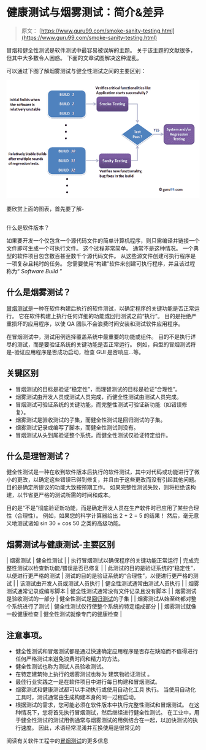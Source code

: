 # 健康测试与烟雾测试：简介&差异

> 原文： [https://www.guru99.com/smoke-sanity-testing.html](https://www.guru99.com/smoke-sanity-testing.html)

冒烟和健全性测试是软件测试中最容易被误解的主题。 关于该主题的文献很多，但其中大多数令人困惑。 下面的文章试图解决这种混乱。

可以通过下图了解烟雾测试与健全性测试之间的主要区别：

![Sanity Testing Vs Smoke Testing: Introduction & Differences](img/32f3a2afe02f56b0b8e3d211ca98d5ec.png)

要欣赏上面的图表，首先要了解-

## 
什么是软件版本？

如果要开发一个仅包含一个源代码文件的简单计算机程序，则只需编译并链接一个文件即可生成一个可执行文件。 这个过程非常简单。
通常不是这种情况。 一个典型的软件项目包含数百甚至数千个源代码文件。 从这些源文件创建可执行程序是一项复杂且耗时的任务。
您需要使用“构建”软件来创建可执行程序，并且该过程称为“ *Software Build* ”

## 什么是烟雾测试？

[冒烟测试](/smoke-testing.html)是一种在软件构建后执行的软件测试，以确定程序的关键功能是否正常运行。 它在软件构建上执行任何详细的功能或回归测试之前“执行”。 目的是拒绝严重损坏的应用程序，以使 QA 团队不会浪费时间安装和测试软件应用程序。

在冒烟测试中，测试用例选择覆盖系统中最重要的功能或组件。 目的不是执行详尽的测试，而是要验证系统的关键功能是否正常运行。
例如，典型的冒烟测试将是-验证应用程序是否成功启动，检查 GUI 是否响应...等。

## 关键区别

*   冒烟测试的目标是验证“稳定性”，而理智测试的目标是验证“合理性”。
*   烟雾测试由开发人员或测试人员完成，而健全性测试由测试人员完成。
*   冒烟测试可验证系统的关键功能，而完整性测试可验证新功能（如错误修复）。
*   烟雾测试是验收测试的子集，而健全性测试是回归测试的子集。
*   烟雾测试记录或编写了脚本，而健全性测试则没有。
*   冒烟测试从头到尾验证整个系统，而健全性测试仅验证特定组件。

## 什么是理智测试？

健全性测试是一种在收到软件版本后执行的软件测试，其中对代码或功能进行了微小的更改，以确定这些错误已得到修复，并且由于这些更改而没有引起其他问题。 目的是确定所提议的功能大致按预期工作。 如果完整性测试失败，则将拒绝该构建，以节省更严格的测试所需的时间和成本。

目的是“不是”彻底验证新功能，而是确定开发人员在生产软件时已应用了某些合理性（合理性）。 例如，如果您的科学计算器给出 2 + 2 = 5 的结果！ 然后，毫无意义地测试诸如 sin 30 + cos 50 之类的高级功能。

## 烟雾测试与健康测试-主要区别

| 烟雾测试 | 健全性测试 |
| 执行冒烟测试以确保程序的关键功能正常运行 | 完成完整性测试以检查新功能/错误是否已修复 |
| 此测试的目的是验证系统的“稳定性”，以便进行更严格的测试 | 测试的目的是验证系统的“合理性”，以便进行更严格的测试 |
| 该测试由开发人员或测试人员执行 | 健全性测试通常由测试人员执行 |
| 烟雾测试通常记录或编写脚本 | 健全性测试通常没有文件记录且没有脚本 |
| 烟雾测试是验收测试的一部分 | 健全性测试是[回归测试](/regression-testing.html)的子集 |
| 烟雾测试从始至终都对整个系统进行了测试 | 健全性测试仅行使整个系统的特定组成部分 |
| 烟雾测试就像一般健康检查 | 健全性测试就像专门的健康检查 |

## 注意事项。

*   健全性测试和冒烟测试都是通过快速确定应用程序是否存在缺陷而不值得进行任何严格测试来避免浪费时间和精力的方法。
*   健全性测试也称为测试人员验收测试。
*   在特定建筑物上执行的烟雾测试也称为 建筑物验证测试 。
*   最佳行业实践之一是在软件项目中进行每日构建和冒烟测试。
*   烟雾测试和健康测试都可以手动执行或使用自动化工具 执行。 当使用自动化工具时，测试通常由生成构建本身的同一过程启动。
*   根据测试的需求，您可能必须在软件版本中执行完整性测试和冒烟测试。 在这种情况下，您将首先执行冒烟测试，然后继续进行健全性测试。 在工业中，用于健全性测试的测试用例通常与烟雾测试的用例结合在一起，以加快测试的执行速度。 因此，术语经常混淆并互换使用是很常见的

阅读有关软件工程中的[冒烟测试](/smoke-testing.html)的更多信息